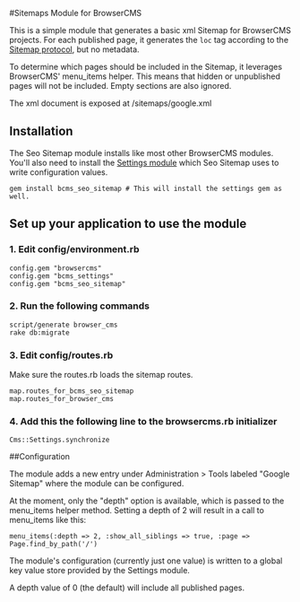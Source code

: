 #Sitemaps Module for BrowserCMS

This is  a simple module that generates a basic xml Sitemap for BrowserCMS
projects. For each published page, it generates the `loc` tag according to the [Sitemap
protocol](http://www.sitemaps.org/protocol.php), but no metadata.

To determine which pages should be included in the Sitemap, it leverages
BrowserCMS' menu_items helper. This means that hidden or unpublished pages will
not be included. Empty sections are also ignored.

The xml document is exposed at /sitemaps/google.xml

## Installation

The Seo Sitemap module installs like most other BrowserCMS modules.
You'll also need to install the [Settings module](https://github.com/browsermedia/bcms_settings)
which Seo Sitemap uses to write configuration values.

    gem install bcms_seo_sitemap # This will install the settings gem as well.

## Set up your application to use the module

### 1. Edit config/environment.rb 

    config.gem "browsercms"
    config.gem "bcms_settings"
    config.gem "bcms_seo_sitemap"

### 2. Run the following commands

    script/generate browser_cms
    rake db:migrate

### 3. Edit config/routes.rb

Make sure the routes.rb loads the sitemap routes.

    map.routes_for_bcms_seo_sitemap
    map.routes_for_browser_cms

### 4. Add this the  following line to the browsercms.rb initializer

    Cms::Settings.synchronize

##Configuration

The module adds a new entry under Administration > Tools labeled "Google
Sitemap" where the module can be configured.

At the moment, only the "depth" option is available, which is passed to the
menu_items helper method. Setting a depth of 2 will result in a call to menu_items
like this:

    menu_items(:depth => 2, :show_all_siblings => true, :page => Page.find_by_path('/')

The module's configuration (currently just one value) is written to a global key
value store provided by the Settings module. 

A depth value of 0 (the default) will include all published pages.



